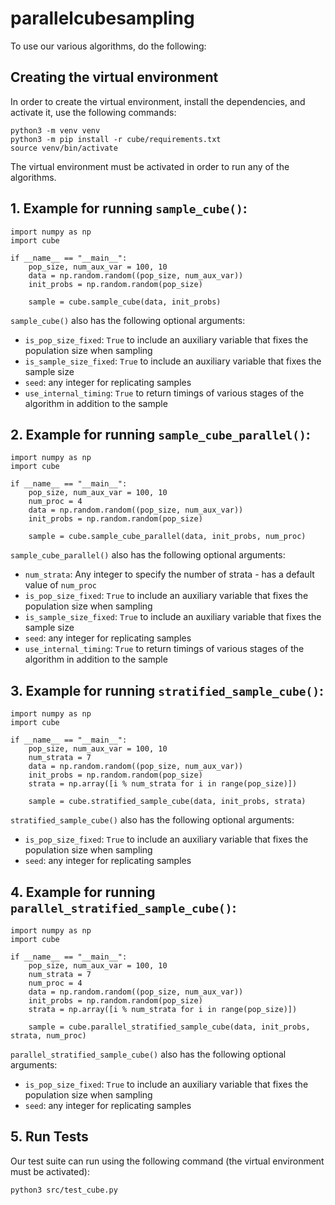 # parallelcubesampling

To use our various algorithms, do the following:

## Creating the virtual environment

In order to create the virtual environment, install the dependencies, and activate it, use the following commands:

```
python3 -m venv venv 
python3 -m pip install -r cube/requirements.txt
source venv/bin/activate
```

The virtual environment must be activated in order to run any of the algorithms.


## 1. Example for running `sample_cube()`:

```
import numpy as np
import cube

if __name__ == "__main__":
    pop_size, num_aux_var = 100, 10
    data = np.random.random((pop_size, num_aux_var))
    init_probs = np.random.random(pop_size)

    sample = cube.sample_cube(data, init_probs)
```

`sample_cube()` also has the following optional arguments:
- `is_pop_size_fixed`: `True` to include an auxiliary variable that fixes the population size when sampling
- `is_sample_size_fixed`: `True` to include an auxiliary variable that fixes the sample size
- `seed`: any integer for replicating samples
- `use_internal_timing`: `True` to return timings of various stages of the algorithm in addition to the sample

## 2. Example for running `sample_cube_parallel()`:

```
import numpy as np
import cube

if __name__ == "__main__":
    pop_size, num_aux_var = 100, 10
    num_proc = 4
    data = np.random.random((pop_size, num_aux_var))
    init_probs = np.random.random(pop_size)

    sample = cube.sample_cube_parallel(data, init_probs, num_proc)
```

`sample_cube_parallel()` also has the following optional arguments:
- `num_strata`: Any integer to specify the number of strata - has a default value of `num_proc`
- `is_pop_size_fixed`: `True` to include an auxiliary variable that fixes the population size when sampling
- `is_sample_size_fixed`: `True` to include an auxiliary variable that fixes the sample size
- `seed`: any integer for replicating samples
- `use_internal_timing`: `True` to return timings of various stages of the algorithm in addition to the sample

## 3. Example for running `stratified_sample_cube()`:

```
import numpy as np
import cube

if __name__ == "__main__":
    pop_size, num_aux_var = 100, 10
    num_strata = 7
    data = np.random.random((pop_size, num_aux_var))
    init_probs = np.random.random(pop_size)
    strata = np.array([i % num_strata for i in range(pop_size)])

    sample = cube.stratified_sample_cube(data, init_probs, strata)
```

`stratified_sample_cube()` also has the following optional arguments:
- `is_pop_size_fixed`: `True` to include an auxiliary variable that fixes the population size when sampling
- `seed`: any integer for replicating samples

## 4. Example for running `parallel_stratified_sample_cube()`:

```
import numpy as np
import cube

if __name__ == "__main__":
    pop_size, num_aux_var = 100, 10
    num_strata = 7
    num_proc = 4
    data = np.random.random((pop_size, num_aux_var))
    init_probs = np.random.random(pop_size)
    strata = np.array([i % num_strata for i in range(pop_size)])

    sample = cube.parallel_stratified_sample_cube(data, init_probs, strata, num_proc)
```

`parallel_stratified_sample_cube()` also has the following optional arguments:
- `is_pop_size_fixed`: `True` to include an auxiliary variable that fixes the population size when sampling
- `seed`: any integer for replicating samples

## 5. Run Tests

Our test suite can run using the following command (the virtual environment must be activated):

```
python3 src/test_cube.py
```
